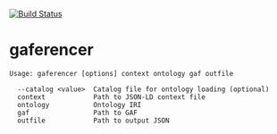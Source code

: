 [![Build Status](https://travis-ci.org/balhoff/gaferencer.svg?branch=master)](https://travis-ci.org/balhoff/gaferencer)

# gaferencer

```
Usage: gaferencer [options] context ontology gaf outfile

  --catalog <value>  Catalog file for ontology loading (optional)
  context            Path to JSON-LD context file
  ontology           Ontology IRI
  gaf                Path to GAF
  outfile            Path to output JSON
```
